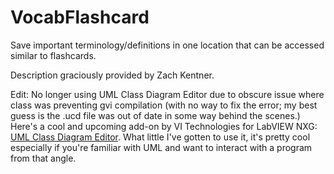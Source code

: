 # VocabFlashcard

Save important terminology/definitions in one location that can be accessed similar to flashcards. 

Description graciously provided by Zach Kentner.

Edit: No longer using UML Class Diagram Editor due to obscure issue where class was preventing gvi compilation (with no way to fix the error; my best guess is the .ucd file was out of date in some way behind the scenes.)
Here's a cool and upcoming add-on by VI Technologies for LabVIEW NXG: [UML Class Diagram Editor](http://uml-addon.com/). What little I've gotten to use it, it's pretty cool especially if you're familiar with UML and want to interact with a program from that angle.